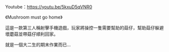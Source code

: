 Youtube：https://youtu.be/5kxuD5qVNR0

《Mushroom must go home》

這是一款第三人稱射擊手機遊戲，玩家將操控一隻需要幫助的菇仔，幫助菇仔躲避壞蘑菇並帶菇仔順利回家。

就是一個大二生的期末作業而已...

